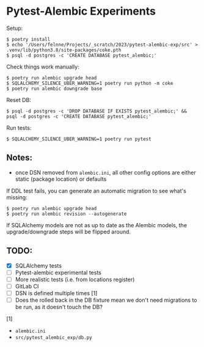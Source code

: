 # Pytest-Alembic Experiments

Setup:

```
$ poetry install
$ echo '/Users/felnne/Projects/_scratch/2023/pytest-alembic-exp/src' > .venv/lib/python3.8/site-packages/coke.pth
$ psql -d postgres -c 'CREATE DATABASE pytest_alembic;'
```

Check things work manually:

```
$ poetry run alembic upgrade head
$ SQLALCHEMY_SILENCE_UBER_WARNING=1 poetry run python -m coke
$ poetry run alembic downgrade base
```

Reset DB:

```
$ psql -d postgres -c 'DROP DATABASE IF EXISTS pytest_alembic;' && psql -d postgres -c 'CREATE DATABASE pytest_alembic;'
```

Run tests:

```
$ SQLALCHEMY_SILENCE_UBER_WARNING=1 poetry run pytest
```

## Notes:

* once DSN removed from `alembic.ini`, all other config options are either static (package location) or defaults

If DDL test fails, you can generate an automatic migration to see what's missing:

```
$ poetry run alembic upgrade head
$ poetry run alembic revision --autogenerate
```

If SQLAlchemy models are not as up to date as the Alembic models, the upgrade/downgrade steps will be flipped around.

## TODO:

- [x]  SQLAlchemy tests
- [ ]  Pytest-alembic experimental tests
- [ ]  More realistic tests (i.e. from locations register)
- [ ]  GitLab CI
- [ ]  DSN is defined multiple times [1]
- [ ]  Does the rolled back in the DB fixture mean we don't need migrations to be run, as it doesn't touch the DB?

[1]

* `alembic.ini`
* `src/pytest_alembic_exp/db.py`
